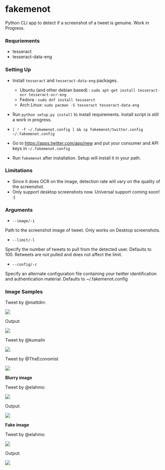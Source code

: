 # fakemenot
Python CLI app to detect if a screenshot of a tweet is genuine. Work in Progress.

### Requriements

* tesseract
* tesseract-data-eng

### Setting Up
* Install `tesseract` and `tesseract-data-eng` packages.

  * Ubuntu (and other debian based) : `sudo apt-get install tesseract-ocr tesseract-ocr-eng`
  * Fedora : `sudo dnf install tessearct`
  * Arch Linux: `sudo pacman -S tesseract tesseract-data-eng`
  

* Run `python setup.py install` to install requirements. Install script is still a work in progress.
* `[ ! -f ~/.fakemenot.config ] && cp fakemenot/twitter.config ~/.fakemenot.config`
* Go to https://apps.twitter.com/app/new and put your consumer and API keys in `~/.fakemenot.config`
* Run `fakemenot` after installation. Setup will install it in your path.

### Limitations
* Since it does OCR on the image, detection rate will vary on the quality of the screenshot.
* Only support desktop screenshots now. Universal support coming soon! :)

 
### Arguments

* `--image/-i`

Path to the screenshot image of tweet. Only works on Desktop screenshots.

* `--limit/-l`

Specify the number of tweets to pull from the detected user. Defaults to 100. Retweets are not pulled and does not affect the limit.


* `--config/-c`

Specify an alternate configuration file containing your twitter identification and authentication material.  Defaults to ~/.fakemenot.config

### Image Samples 

Tweet by @mattdm: 

![](http://i.imgur.com/5oDeoxv.png)

Output:

![](http://i.imgur.com/05ZeCxL.png)

Tweet by @kumailn

![](https://i.imgur.com/2b6CLR8.png)

Tweet by @TheEconomist

![](https://i.imgur.com/dLwUvrG.png)

**Blurry image**

Tweet by @elahmo: 

![](https://i.imgur.com/QI6ZOrA.png)

Output:

![](https://i.imgur.com/FY5jTJT.png)

**Fake image**

Tweet by @elahmo: 

![](https://i.imgur.com/zoDkJnf.png)

Output:

![](https://i.imgur.com/rd85pia.png)

